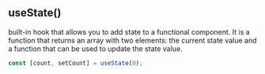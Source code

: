 ## useState()

built-in hook that allows you to add state to a functional component. It is a function that returns an array with two elements: the current state value and a function that can be used to update the state value.

```javascript
const [count, setCount] = useState(0);
```
